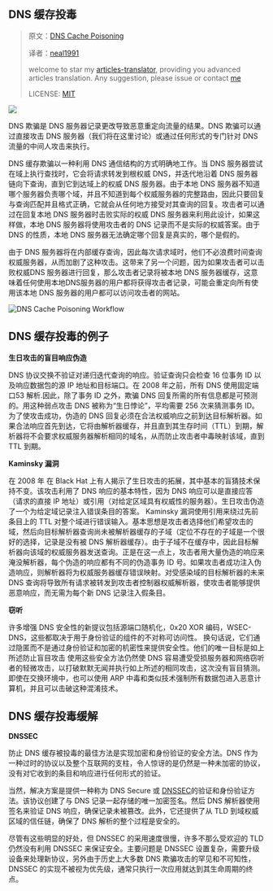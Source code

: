 ## DNS 缓存投毒

> 原文：[DNS Cache Poisoning](
https://medium.com/iocscan/dns-cache-poisoning-bea939b5afaf)
>
> 译者：[neal1991](https://github.com/neal1991)
>
> welcome to star my [articles-translator](https://github.com/neal1991/articles-translator/), providing you advanced articles translation. Any suggestion, please issue or contact [me](mailto:bing@stu.ecnu.edu.cn)
>
> LICENSE: [MIT](https://opensource.org/licenses/MIT)

![](https://cdn-images-1.medium.com/max/2000/1*3kt_t9wSc7MP4Gu2rD7_gw.png)

DNS 欺骗是 DNS 服务器记录更改导致恶意重定向流量的结果。DNS 欺骗可以通过直接攻击 DNS 服务器（我们将在这里讨论）或通过任何形式的专门针对 DNS 流量的中间人攻击来执行。

DNS 缓存欺骗以一种利用 DNS 通信结构的方式明确地工作。当 DNS 服务器尝试在域上执行查找时，它会将请求转发到根权威 DNS，并迭代地沿着 DNS 服务器链向下查询，直到它到达域上的权威 DNS 服务器。由于本地 DNS 服务器不知道哪个服务器负责哪个域，并且不知道到每个权威服务器的完整路由，因此只要回复与查询匹配并且格式正确，它就会从任何地方接受对其查询的回复。攻击者可以通过在回复本地 DNS 服务器时击败实际的权威 DNS 服务器来利用此设计，如果这样做，本地 DNS 服务器将使用攻击者的 DNS 记录而不是实际的权威答案。由于 DNS 的性质，本地 DNS 服务器无法确定哪个回复是真实的，哪个是假的。

由于 DNS 服务器将在内部缓存查询，因此每次请求域时，他们不必浪费时间查询权威服务器，从而加剧了这种攻击。这带来了另一个问题，因为如果攻击者可以击败权威DNS 服务器进行回复，那么攻击者记录将被本地 DNS 服务器缓存，这意味着任何使用本地DNS服务器的用户都将获得攻击者记录，可能会重定向所有使用该本地 DNS 服务器的用户都可以访问攻击者的网站。

![DNS Cache Poisoning Workflow](https://cdn-images-1.medium.com/max/2000/1*iBZM5hvnXRvelyJ0E1KRig.png)

## DNS 缓存投毒的例子

**生日攻击的盲目响应伪造**

DNS 协议交换不验证对递归迭代查询的响应。验证查询只会检查 16 位事务 ID 以及响应数据包的源 IP 地址和目标端口。在 2008 年之前，所有 DNS 使用固定端口53 解析.因此，除了事务 ID 之外，欺骗 DNS 回复所需的所有信息都是可预测的。用这种弱点攻击 DNS 被称为“生日悖论”，平均需要 256 次来猜测事务 ID。为了使攻击成功，伪造的 DNS 回复必须在合法权威响应之前到达目标解析器。如果合法响应首先到达，它将由解析器缓存，并且直到其生存时间（TTL）到期，解析器将不会要求权威服务器解析相同的域名，从而防止攻击者中毒映射该域，直到 TTL 到期。

**Kaminsky 漏洞**

在 2008 年 在 Black Hat 上有人揭示了生日攻击的拓展，其中基本的盲猜技术保持不变。该攻击利用了 DNS 响应的基本特性，因为 DNS 响应可以是直接应答（请求的直接 IP 地址）或引用（对给定区域具有权威性的服务器）。生日攻击伪造了一个为给定域记录注入错误条目的答案。 Kaminsky 漏洞使用引用来绕过先前条目上的 TTL 对整个域进行错误输入。基本思想是攻击者选择他们希望攻击的域，然后向目标解析器查询尚未被解析器缓存的子域（定位不存在的子域是一个很好的选择，记录是没有被 DNS 解析器缓存）。由于子域不在缓存中，因此目标解析器向该域的权威服务器发送查询。正是在这一点上，攻击者用大量伪造的响应来淹没解析器，每个伪造的响应都有不同的伪造事务 ID 号。如果攻击者成功注入伪造响应，则解析器将为权威服务器缓存错误映射。对受感染域的目标解析器的未来 DNS 查询将导致所有请求被转发到攻击者控制器权威解析器，使攻击者能够提供恶意响应，而无需为每个新 DNS 记录注入假条目。

**窃听**

许多增强 DNS 安全性的新提议包括源端口随机化，0x20 XOR 编码，WSEC-DNS，这些都取决于用于身份验证的组件的不对称可访问性。 换句话说，它们通过隐匿而不是通过身份验证和加密的机密性来提供安全性。他们的唯一目标是如上所述防止盲目攻击 使用这些安全方法仍然使 DNS 容易遭受受损服务器和网络窃听者的轻微攻击，以打破默默无闻并执行如上所述的相同攻击，这次没有盲目猜测。 即使在交换环境中，也可以使用 ARP 中毒和类似技术强制所有数据包进入恶意计算机，并且可以击破这种混淆技术。

## DNS 缓存投毒缓解

**DNSSEC**

防止 DNS 缓存被投毒的最佳方法是实现加密和身份验证的安全方法。DNS 作为一种过时的协议以及整个互联网的支柱，令人惊讶的是仍然是一种未加密的协议，没有对它收到的条目和响应进行任何形式的验证。

当然，解决方案是提供一种称为 DNS Secure 或 [DNSSEC](https://medium.com/iocscan/how-dnssec-works-9c652257be0)的验证和身份验证方法。该协议创建了与 DNS 记录一起存储的唯一加密签名。然后 DNS 解析器使用签名来验证 DNS 响应，确保记录未被篡改。此外，它还提供了从 TLD 到域权威区域的信任链，确保了 DNS 解析的整个过程是安全的。

尽管有这些明显的好处，但 DNSSEC 的采用速度很慢，许多不那么受欢迎的 TLD 仍然没有利用 DNSSEC 来保证安全。主要问题是 DNSSEC 设置复杂，需要升级设备来处理新协议，另外由于历史上大多数 DNS 欺骗攻击的罕见和不可知性，DNSSEC 的实现不被视为优先级，通常只执行一次应用就达到其生命周期的终点。
